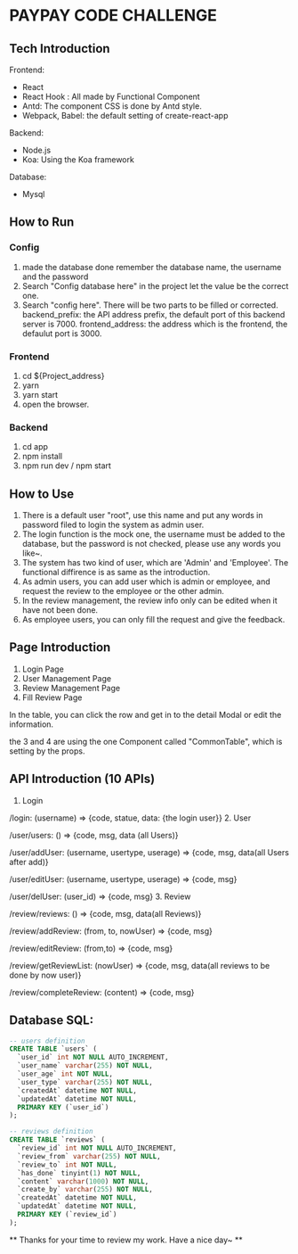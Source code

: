 # PAYPAY CODE CHALLENGE

## Tech Introduction
Frontend: 
* React
* React Hook : All made by Functional Component 
* Antd: The component CSS is done by Antd style.
* Webpack, Babel: the default setting of create-react-app

Backend:
* Node.js
* Koa: Using the Koa framework 

Database:
* Mysql

## How to Run
### Config
1. made the database done
    remember the database name, the username and the password
2. Search "Config database here" in the project
    let the value be the correct one.
3. Search "config here". There will be two parts to be filled or corrected.
   backend_prefix:   the API address prefix, the default port of this backend server is 7000.
   frontend_address: the address which is the frontend, the defaulut port is 3000.
### Frontend
1. cd ${Project_address}
2. yarn 
3. yarn start
4. open the browser.

### Backend
1. cd app
2. npm install
3. npm run dev  / npm start

## How to Use 
1. There is a default user "root", use this name and put any words in password filed to login the system as admin user.
2. The login function is the mock one, the username must be added to the database, but the password is not checked, please use any words you like~.
3. The system has two kind of user, which are 'Admin' and 'Employee'. The functional diffirence is as same as the introduction.
4. As admin users, you can add user which is admin or employee, and request the review to the employee or the other admin.
5. In the review management, the review info only can be edited when it have not been done.
6. As employee users, you can only fill the request and give the feedback.

## Page Introduction
1. Login Page
2. User Management Page
3. Review Management Page
4. Fill Review Page

In the table, you can click the row and get in to the detail Modal or edit the information.

the 3 and 4 are using the one Component called "CommonTable", which is setting by the props.

## API Introduction (10 APIs)
1. Login

/login: (username) => {code, statue, data: {the login user}}
2. User 

/user/users: () => {code, msg, data (all Users)}

/user/addUser: (username, usertype, userage) => {code, msg, data(all Users after add)}

/user/editUser: (username, usertype, userage) => {code, msg}

/user/delUser: (user_id) => {code, msg}
3. Review

/review/reviews: () => {code, msg, data(all Reviews)}

/review/addReview: (from, to, nowUser) => {code, msg}

/review/editReview: (from,to) => {code, msg}

/review/getReviewList: (nowUser) => {code, msg, data(all reviews to be done by now user)}

/review/completeReview: (content) => {code, msg}

## Database SQL:
```sql
-- users definition
CREATE TABLE `users` (
  `user_id` int NOT NULL AUTO_INCREMENT,
  `user_name` varchar(255) NOT NULL,
  `user_age` int NOT NULL,
  `user_type` varchar(255) NOT NULL,
  `createdAt` datetime NOT NULL,
  `updatedAt` datetime NOT NULL,
  PRIMARY KEY (`user_id`)
);

-- reviews definition
CREATE TABLE `reviews` (
  `review_id` int NOT NULL AUTO_INCREMENT,
  `review_from` varchar(255) NOT NULL,
  `review_to` int NOT NULL,
  `has_done` tinyint(1) NOT NULL,
  `content` varchar(1000) NOT NULL,
  `create_by` varchar(255) NOT NULL,
  `createdAt` datetime NOT NULL,
  `updatedAt` datetime NOT NULL,
  PRIMARY KEY (`review_id`)
);
```

** Thanks for your time to review my work. Have a nice day~ **






